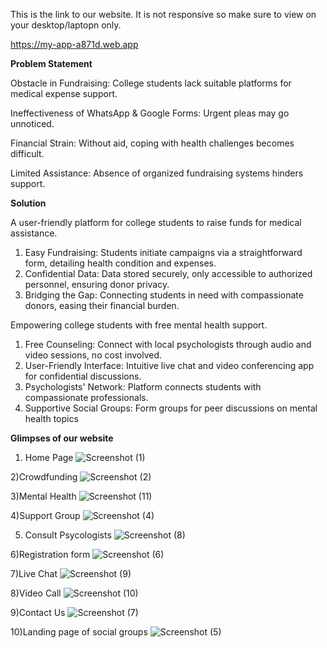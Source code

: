 This is the link to our website. It is not responsive so make sure to view on your desktop/laptopn only.

https://my-app-a871d.web.app

**Problem Statement**

Obstacle in Fundraising: College students lack
suitable platforms for medical expense support.

Ineffectiveness of WhatsApp & Google Forms:
Urgent pleas may go unnoticed.

Financial Strain: Without aid, coping with health
challenges becomes difficult.

Limited Assistance: Absence of organized
fundraising systems hinders support.


**Solution**

A user-friendly platform for college students to raise funds for medical
assistance.

1. Easy Fundraising: Students initiate campaigns via a straightforward form, detailing health
condition and expenses.
2. Confidential Data: Data stored securely, only accessible to authorized personnel, ensuring
donor privacy.
3. Bridging the Gap: Connecting students in need with compassionate donors, easing their
financial burden.

Empowering college students with
free mental health support.

1. Free Counseling: Connect with local psychologists through
audio and video sessions, no cost involved.
2. User-Friendly Interface: Intuitive live chat and video
conferencing app for confidential discussions.
3. Psychologists' Network: Platform connects students with
compassionate professionals.
4. Supportive Social Groups: Form groups for peer discussions on
mental health topics

**Glimpses of our website**

1) Home Page
![Screenshot (1)](https://github.com/vilol-04/healthBridge/assets/112319597/d1761c33-4c0d-4c6d-87fd-439d89d148af)

2)Crowdfunding
![Screenshot (2)](https://github.com/vilol-04/healthBridge/assets/112319597/c98e3c13-aea4-46f9-bfb8-79ead6ce8585)

3)Mental Health
![Screenshot (11)](https://github.com/vilol-04/healthBridge/assets/112319597/5d89bd3c-6d34-4b46-a4f9-4df3a9e0d392)

4)Support Group
![Screenshot (4)](https://github.com/vilol-04/healthBridge/assets/112319597/d58861e2-8112-4c36-adb6-c87e95ec85f7)

5) Consult Psycologists
![Screenshot (8)](https://github.com/vilol-04/healthBridge/assets/112319597/e380547c-f3c0-47cb-89e2-cc102d723f90)

6)Registration form
![Screenshot (6)](https://github.com/vilol-04/healthBridge/assets/112319597/41edac68-b16e-4916-bb87-6e815079eea0)

7)Live Chat
![Screenshot (9)](https://github.com/vilol-04/healthBridge/assets/112319597/9001aabb-e700-45e6-811e-0ba61de7517a)

8)Video Call
![Screenshot (10)](https://github.com/vilol-04/healthBridge/assets/112319597/8726bcbf-1a46-4820-b673-ad09d8086e22)

9)Contact Us
![Screenshot (7)](https://github.com/vilol-04/healthBridge/assets/112319597/d7672bc4-9419-4279-ae14-0d2824a4c871)

10)Landing page of social groups
![Screenshot (5)](https://github.com/vilol-04/healthBridge/assets/112319597/9a41f5a9-1990-48e6-a387-0533519a69da)

